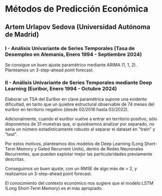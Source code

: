 # Métodos de Predicción Económica
## Artem Urlapov Sedova (Universidad Autónoma de Madrid)

<p align="justify">

### I - Análisis Univariante de Series Temporales (Tasa de Desempleo en Alemania, Enero 1994 - Septiembre 2024)

Se consigue un buen ajuste paramétrico mediante ARIMA (1, 1, 2). Planteamos un 3-step-ahead point forecast.



### II - Análisis Univariante de Series Temporales mediante Deep Learning (Euribor, Enero 1994 - Octubre 2024)

Elaborar un TSA del Euríbor en clave paramétrica supone una evidente dificultad, en tanto que un quiebre estructural observable de 74 meses del euríbor en territorio negativo (desde 02/2016 hasta 03/2022).

Adicionalmente, cuando el euríbor vuelve a entrar en territorio positivo, sólo disponemos de 31 muestras que, si quisiésemos analizar por separado, no sería un número estadísticamente robusto al separar el dataset en "train" y "test".

Por estos motivos, planteamos dos modelos de Deep Learning (Long Short-Term Memory y Gated Recurrent Units), dentro de Redes Neuronales Recurrentes, que pueden explotar mejor las particularidades previamente descritas.

Conseguimos un buen ajuste, con un RMSE de algo más de > 2, y realizamos un 3-step-ahead point forecast.

El conocimiento del contexto económico nos sugiere que el modelo LSTM (Long Short-Term Memory) es el más apropiado.

</p>
